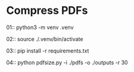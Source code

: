 # Compress PDFs

01:: python3 -m venv .venv

02:: source ./.venv/bin/activate

03:: pip install -r requirements.txt

04:: python pdfsize.py -i ./pdfs -o ./outputs -r 30